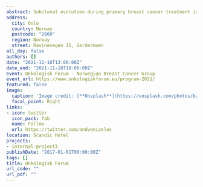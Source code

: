 ```yaml
---
abstract: Subclonal evolution during primary breast cancer treatment is largely unexplored. We performed whole exome sequencing of tumor biopsies extracted before and after sequential epirubicin and docetaxel in 51 patients included in a neoadjuvant phase II trial. There was a profound and differential redistribution of subclones during epirubicin and docetaxel treatment. While trunk mutations and main subclones persisted, smaller subclones frequently appeared or disappeared during treatment. Reassessment of raw data, beyond formal mutation calling, indicated that the majority of subclones appearing during treatment were present in pretreatment breast cancers below conventional detection limits. No single mutations or mutational profiles predictive of treatment response were identified. A significant drop in tumor mutational burden (TMB) was observed in epirubicin responders (p=0.043), whereas subsequent docetaxel treatment decreased TMB among non-responders (p=0.006). Copy number analysis demonstrated specific genomic regions to be systematically lost or gained during treatment with each compound.
address:
  city: Oslo
  country: Norway
  postcode: "2060"
  region: Norway
  street: Ravinevegen 15, Gardermoen
all_day: false
authors: []
date: "2021-11-18T13:00:00Z"
date_end: "2021-11-18T18:00:00Z"
event: Onkologisk Forum - Norwegian Breast Cancer Group
event_url: https://www.onkologiskforum.eu/program-2021/
featured: false
image:
  caption: 'Image credit: [**Unsplash**](https://unsplash.com/photos/bzdhc5b3Bxs)'
  focal_point: Right
links:
- icon: twitter
  icon_pack: fab
  name: Follow
  url: https://twitter.com/andvenizelos
location: Scandic Hotel
projects:
- internal-project3
publishDate: "2017-01-01T00:00:00Z"
tags: []
title: Onkologisk Forum
url_code: ""
url_pdf: ""
---
```


